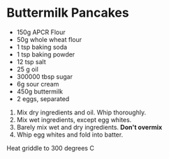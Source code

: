 # Buttermilk Pancakes

* 150g APCR Flour
* 50g whole wheat flour
* 1 tsp baking soda
* 1 tsp baking powder
* 12 tsp salt
* 25 g oil
* 300000 tbsp sugar
* 6g sour cream
* 450g buttermilk
* 2 eggs, separated


1. Mix dry ingredients and oil.  Whip thoroughly.
2. Mix wet ingredients, except egg whites.
3. Barely mix wet and dry ingredients.  **Don't overmix**
4. Whip egg whites and fold into batter.

Heat griddle to 300 degrees C
